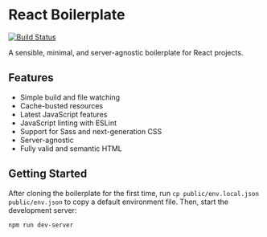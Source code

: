 # React Boilerplate

[![Build Status](https://img.shields.io/github/actions/workflow/status/takiyon-org/react-boilerplate/main.yml?branch=master&style=flat-square)](https://github.com/takiyon-org/react-boilerplate/actions/workflows/main.yml)

A sensible, minimal, and server-agnostic boilerplate for React projects.

## Features

* Simple build and file watching
* Cache-busted resources
* Latest JavaScript features
* JavaScript linting with ESLint
* Support for Sass and next-generation CSS
* Server-agnostic
* Fully valid and semantic HTML

## Getting Started

After cloning the boilerplate for the first time, run `cp public/env.local.json public/env.json` to copy a default environment file. Then, start the development server:

```
npm run dev-server
```
